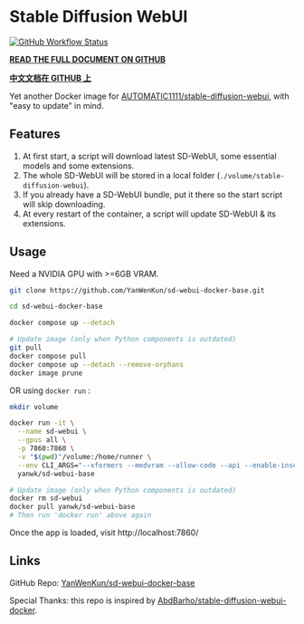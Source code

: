 # Stable Diffusion WebUI

[![GitHub Workflow Status](https://github.com/YanWenKun/sd-webui-docker-base/actions/workflows/on-push.yml/badge.svg)](https://github.com/YanWenKun/sd-webui-docker-base/actions/workflows/on-push.yml)

**[READ THE FULL DOCUMENT ON GITHUB](https://github.com/YanWenKun/sd-webui-docker-base/blob/main/README.adoc)**

**[中文文档在 GITHUB 上](https://github.com/YanWenKun/sd-webui-docker-base/blob/main/README.zh.adoc)**

Yet another Docker image for [AUTOMATIC1111/stable-diffusion-webui](https://github.com/AUTOMATIC1111/stable-diffusion-webui), with "easy to update" in mind.

## Features

1. At first start, a script will download latest SD-WebUI, some essential models and some extensions.
2. The whole SD-WebUI will be stored in a local folder (`./volume/stable-diffusion-webui`).
3. If you already have a SD-WebUI bundle, put it there so the start script will skip downloading.
4. At every restart of the container, a script will update SD-WebUI & its extensions.

## Usage

Need a NVIDIA GPU with >=6GB VRAM.

```sh
git clone https://github.com/YanWenKun/sd-webui-docker-base.git

cd sd-webui-docker-base

docker compose up --detach

# Update image (only when Python components is outdated)
git pull
docker compose pull
docker compose up --detach --remove-orphans
docker image prune
```

OR using `docker run` :

```sh
mkdir volume

docker run -it \
  --name sd-webui \
  --gpus all \
  -p 7860:7860 \
  -v "$(pwd)"/volume:/home/runner \
  --env CLI_ARGS="--xformers --medvram --allow-code --api --enable-insecure-extension-access" \
  yanwk/sd-webui-base

# Update image (only when Python components is outdated)
docker rm sd-webui
docker pull yanwk/sd-webui-base
# Then run 'docker run' above again
```

Once the app is loaded, visit http://localhost:7860/

## Links

GitHub Repo: 
[YanWenKun/sd-webui-docker-base](https://github.com/YanWenKun/sd-webui-docker-base)

Special Thanks: 
this repo is inspired by 
[AbdBarho/stable-diffusion-webui-docker](https://github.com/AbdBarho/stable-diffusion-webui-docker).
